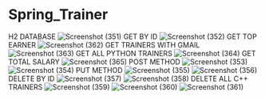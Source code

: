 # Spring_Trainer
H2 DATABASE
![Screenshot (351)](https://github.com/user-attachments/assets/9969280b-a5ee-4f8c-84ee-a1554d9f975d)
GET BY ID
![Screenshot (352)](https://github.com/user-attachments/assets/226abdee-8c79-43fb-8c7d-b79684f8fcc9)
GET TOP EARNER
![Screenshot (362)](https://github.com/user-attachments/assets/c9c539fb-07ec-4f35-88a4-8febb96477a7)
GET TRAINERS WITH GMAIL
![Screenshot (363)](https://github.com/user-attachments/assets/56d26960-6d8a-426e-bb0d-4a5f675b9f18)
GET ALL PYTHON TRAINERS
![Screenshot (364)](https://github.com/user-attachments/assets/24ae3d83-dd1e-4ece-843d-e84cdbe83f98)
GET TOTAL SALARY
![Screenshot (365)](https://github.com/user-attachments/assets/532f7ef3-eadc-4a94-8b22-133525462c24)
POST METHOD
![Screenshot (353)](https://github.com/user-attachments/assets/6173ad6b-eeae-4735-b922-8c12ca021d34)
![Screenshot (354)](https://github.com/user-attachments/assets/b91811b5-2ed0-421e-8db1-e17ce37ed6b3)
PUT METHOD
![Screenshot (355)](https://github.com/user-attachments/assets/89ef3a85-b36b-4694-8d17-0d4b1edee1c0)
![Screenshot (356)](https://github.com/user-attachments/assets/96e92939-7092-43ae-8f2e-15db392b4650)
DELETE BY ID
![Screenshot (357)](https://github.com/user-attachments/assets/5ce33e1f-abae-418c-a296-f0184013140b)
![Screenshot (358)](https://github.com/user-attachments/assets/47a61eb6-99a2-4bff-9ee5-582be628d0f0)
DELETE ALL C++ TRAINERS
![Screenshot (359)](https://github.com/user-attachments/assets/e2b83cb2-05a0-48a1-a893-bc1d3e34303e)
![Screenshot (360)](https://github.com/user-attachments/assets/3d3cb885-cbfa-49e3-b40d-93d899b9faf6)
![Screenshot (361)](https://github.com/user-attachments/assets/461e4a6b-e980-4033-918b-cc006f20414c)

